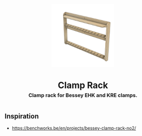 <!-- 2023-12-14 -->

<p align="center">
  <img src="../../plans/clamp-rack/images/wireframe.png" width="40%"/>
</p>
<h1 align="center">
  Clamp Rack
  <br>
  <sup><sub><sup>Clamp rack for Bessey EHK and KRE clamps.<sup></sub>
</h1>

## Inspiration

- https://benchworks.be/en/projects/bessey-clamp-rack-no2/
